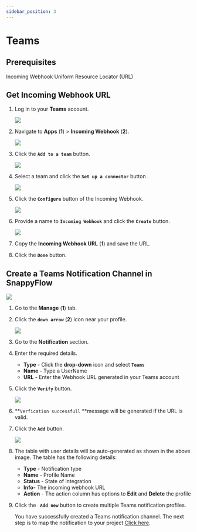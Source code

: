 ```yaml
---
sidebar_position: 3 
---
```

# Teams

## Prerequisites

Incoming Webhook Uniform Resource Locator (URL)

## Get Incoming Webhook URL

1. Log in to your **Teams** account.

   <img src="/img/Notifications/Images/image_27.png" />

2. Navigate to **Apps** (**1**) > **Incoming Webhook** (**2**).

   <img src="/img/Notifications/Images/image_28.png" />

3. Click the **`Add to a team`** button.

   <img src="/img/Notifications/Images/image_29.png" />

4. Select a team and click the **`Set up a connector`** button .

   <img src="/img/Notifications/Images/image_30.png" />

5. Click the **`Configure`** button of the Incoming Webhook.

   <img src="/img/Notifications/Images/image_31.png" />

6. Provide a name to **`Incoming Webhook`** and click the **`Create`** button.

   <img src="/img/Notifications/Images/image_26.png" />

7. Copy the **Incoming Webhook URL** (**1**) and save the URL.

8. Click the **`Done`** button.

## Create a Teams Notification Channel in SnappyFlow
<img src="/img/Notifications/image_1.png" />

1. Go to the **Manage** (**1**) tab.

2. Click the **`down arrow`**  (**2**) icon near your profile.

   <img src="/img/Notifications/image_34.png" />

3. Go to the **Notification** section.

4. Enter the required details.
   - **Type** - Click the **drop-down** icon and select **`Teams`**
   - **Name** - Type a UserName
   - **URL** - Enter the Webhook URL generated in your Teams account

5. Click the **`Verify`** button.

   <img src="/img/Notifications/Images/image_33.png" />

6.   **`Verfication successfull` **message will be generated if the URL is valid.

7. Click the **`Add`** button.

   <img src="/img/Notifications/Images/image_24.png" /> 

8. The table with user details will be auto-generated as shown in the above image. The table has the following details:

   - **Type** - Notification type
   - **Name** - Profile Name
   - **Status** - State of integration
   - **Info**- The incoming webhook URL
   - **Action** - The action column has options to **Edit** and **Delete** the profile

9. Click the **` Add new`** button to create multiple Teams notification profiles.

   You have successfully created a Teams notification channel. The next step is to map the notification to your project [Click here](/docs/Alerts_notifications/Notifications/Map_Notification_Alerts/map_projects_to_channels).

